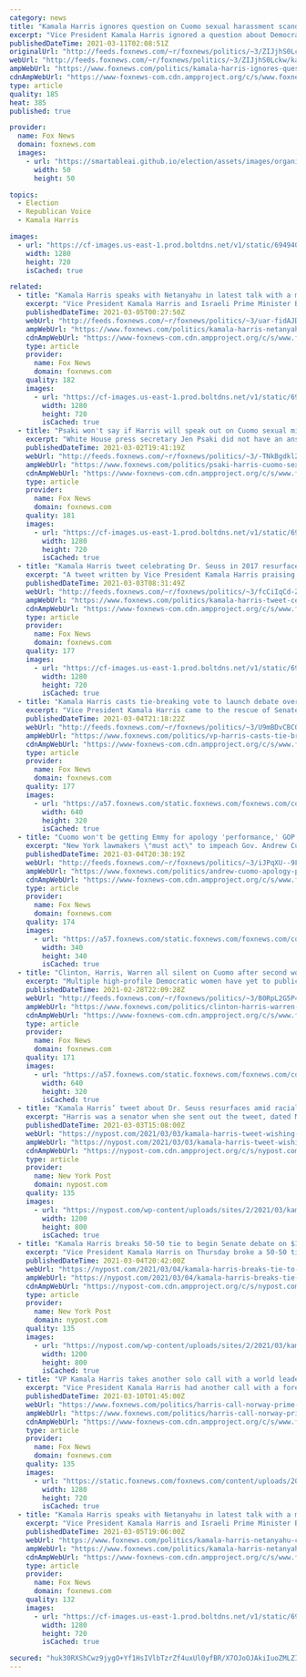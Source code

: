 ```yaml
---
category: news
title: "Kamala Harris ignores question on Cuomo sexual harassment scandal"
excerpt: "Vice President Kamala Harris ignored a question about Democratic New York Gov. Andrew Cuomo’s widening sexual harassment scandal while speaking with reporters on Wednesday."
publishedDateTime: 2021-03-11T02:08:51Z
originalUrl: "http://feeds.foxnews.com/~r/foxnews/politics/~3/ZIJjhS0Lckw/kamala-harris-ignores-question-on-cuomo-sexual-harassment-scandal"
webUrl: "http://feeds.foxnews.com/~r/foxnews/politics/~3/ZIJjhS0Lckw/kamala-harris-ignores-question-on-cuomo-sexual-harassment-scandal"
ampWebUrl: "https://www.foxnews.com/politics/kamala-harris-ignores-question-on-cuomo-sexual-harassment-scandal.amp"
cdnAmpWebUrl: "https://www-foxnews-com.cdn.ampproject.org/c/s/www.foxnews.com/politics/kamala-harris-ignores-question-on-cuomo-sexual-harassment-scandal.amp"
type: article
quality: 185
heat: 385
published: true

provider:
  name: Fox News
  domain: foxnews.com
  images:
    - url: "https://smartableai.github.io/election/assets/images/organizations/foxnews.com-50x50.jpg"
      width: 50
      height: 50

topics:
  - Election
  - Republican Voice
  - Kamala Harris

images:
  - url: "https://cf-images.us-east-1.prod.boltdns.net/v1/static/694940094001/a6114d9a-f847-43c3-a7ad-38b44749138c/da7bcf3d-f970-4418-948f-6904dfa22813/1280x720/match/image.jpg"
    width: 1280
    height: 720
    isCached: true

related:
  - title: "Kamala Harris speaks with Netanyahu in latest talk with a major world leader"
    excerpt: "Vice President Kamala Harris and Israeli Prime Minister Benjamin Netanyahu had a call Thursday amid the Middle Eastern ally's growing tension with Iran."
    publishedDateTime: 2021-03-05T00:27:50Z
    webUrl: "http://feeds.foxnews.com/~r/foxnews/politics/~3/uar-fidAJDA/kamala-harris-netanyahu-call"
    ampWebUrl: "https://www.foxnews.com/politics/kamala-harris-netanyahu-call.amp"
    cdnAmpWebUrl: "https://www-foxnews-com.cdn.ampproject.org/c/s/www.foxnews.com/politics/kamala-harris-netanyahu-call.amp"
    type: article
    provider:
      name: Fox News
      domain: foxnews.com
    quality: 182
    images:
      - url: "https://cf-images.us-east-1.prod.boltdns.net/v1/static/694940094001/f7750b86-b666-441d-ad85-e004befe43e3/3f70789c-8232-4f13-a178-f669a03f6443/1280x720/match/image.jpg"
        width: 1280
        height: 720
        isCached: true
  - title: "Psaki won't say if Harris will speak out on Cuomo sexual misconduct allegations"
    excerpt: "White House press secretary Jen Psaki did not have an answer as to if or when Vice President Kamala Harris might speak out on the sexual misconduct allegations against New York Gov. Andrew Cuomo."
    publishedDateTime: 2021-03-02T19:41:19Z
    webUrl: "http://feeds.foxnews.com/~r/foxnews/politics/~3/-TNkBgdkl2M/psaki-harris-cuomo-sexual-misconduct-allegations"
    ampWebUrl: "https://www.foxnews.com/politics/psaki-harris-cuomo-sexual-misconduct-allegations.amp"
    cdnAmpWebUrl: "https://www-foxnews-com.cdn.ampproject.org/c/s/www.foxnews.com/politics/psaki-harris-cuomo-sexual-misconduct-allegations.amp"
    type: article
    provider:
      name: Fox News
      domain: foxnews.com
    quality: 181
    images:
      - url: "https://cf-images.us-east-1.prod.boltdns.net/v1/static/694940094001/9ac83c37-360a-4688-9723-235035f9ff46/eb418ed8-fc9d-428b-aa57-4bde06c028ea/1280x720/match/image.jpg"
        width: 1280
        height: 720
        isCached: true
  - title: "Kamala Harris tweet celebrating Dr. Seuss in 2017 resurfaces after president's omission"
    excerpt: "A tweet written by Vice President Kamala Harris praising Dr. Seuss four years ago resurfaced Tuesday after President Biden failed to mention the children’s author when making his \"Read Across America Day\" proclamation."
    publishedDateTime: 2021-03-03T08:31:49Z
    webUrl: "http://feeds.foxnews.com/~r/foxnews/politics/~3/fcCiIqCd-Zc/kamala-harris-tweet-celebrating-dr-seuss-in-2017-resurfaces-afetr-presidents-omission"
    ampWebUrl: "https://www.foxnews.com/politics/kamala-harris-tweet-celebrating-dr-seuss-in-2017-resurfaces-afetr-presidents-omission.amp"
    cdnAmpWebUrl: "https://www-foxnews-com.cdn.ampproject.org/c/s/www.foxnews.com/politics/kamala-harris-tweet-celebrating-dr-seuss-in-2017-resurfaces-afetr-presidents-omission.amp"
    type: article
    provider:
      name: Fox News
      domain: foxnews.com
    quality: 177
    images:
      - url: "https://cf-images.us-east-1.prod.boltdns.net/v1/static/694940094001/d4f1b86c-28c5-45f6-981d-adc6a8383619/3216f352-6ba6-4bb0-9b2e-fde037b084ed/1280x720/match/image.jpg"
        width: 1280
        height: 720
        isCached: true
  - title: "Kamala Harris casts tie-breaking vote to launch debate over $1.9 trillion COVID-19 bill"
    excerpt: "Vice President Kamala Harris came to the rescue of Senate Democrats Thursday afternoon by breaking a 50-50 logjam over whether to advance President Biden's $1.9 trillion coronavirus legislation."
    publishedDateTime: 2021-03-04T21:18:22Z
    webUrl: "http://feeds.foxnews.com/~r/foxnews/politics/~3/U9mBDvCBCQg/vp-harris-casts-tie-breaking-vote-to-debate-1-9t-coronavirus-bill-gop-forces-full-reading-of-628-page-bill"
    ampWebUrl: "https://www.foxnews.com/politics/vp-harris-casts-tie-breaking-vote-to-debate-1-9t-coronavirus-bill-gop-forces-full-reading-of-628-page-bill.amp"
    cdnAmpWebUrl: "https://www-foxnews-com.cdn.ampproject.org/c/s/www.foxnews.com/politics/vp-harris-casts-tie-breaking-vote-to-debate-1-9t-coronavirus-bill-gop-forces-full-reading-of-628-page-bill.amp"
    type: article
    provider:
      name: Fox News
      domain: foxnews.com
    quality: 177
    images:
      - url: "https://a57.foxnews.com/static.foxnews.com/foxnews.com/content/uploads/2021/02/640/320/AP21036028847140.jpg?ve=1&tl=1"
        width: 640
        height: 320
        isCached: true
  - title: "Cuomo won't be getting Emmy for apology 'performance,' GOP assemblyman tells Harris Faulkner"
    excerpt: "New York lawmakers \"must act\" to impeach Gov. Andrew Cuomo, a New York State Assemblyman Doug Smith said on Thursday."
    publishedDateTime: 2021-03-04T20:38:19Z
    webUrl: "http://feeds.foxnews.com/~r/foxnews/politics/~3/iJPqXU--9FM/andrew-cuomo-apology-performance-faulkner-focus"
    ampWebUrl: "https://www.foxnews.com/politics/andrew-cuomo-apology-performance-faulkner-focus.amp"
    cdnAmpWebUrl: "https://www-foxnews-com.cdn.ampproject.org/c/s/www.foxnews.com/politics/andrew-cuomo-apology-performance-faulkner-focus.amp"
    type: article
    provider:
      name: Fox News
      domain: foxnews.com
    quality: 174
    images:
      - url: "https://a57.foxnews.com/static.foxnews.com/foxnews.com/content/uploads/2020/10/340/340/image-5.png?ve=1&tl=1"
        width: 340
        height: 340
        isCached: true
  - title: "Clinton, Harris, Warren all silent on Cuomo after second woman brings sexual misconduct allegations"
    excerpt: "Multiple high-profile Democratic women have yet to publicly comment on sexual harassment allegations against New York Gov. Andrew Cuomo despite having fervently objected to the nomination of Brett Kavanaugh to the U.S. Supreme Court over decades-old allegations of sexual harassment."
    publishedDateTime: 2021-02-28T22:09:28Z
    webUrl: "http://feeds.foxnews.com/~r/foxnews/politics/~3/B0RpL2G5P4Q/clinton-harris-warren-silent-cuomo-after-second-woman-sexual-misconduct-allegations"
    ampWebUrl: "https://www.foxnews.com/politics/clinton-harris-warren-silent-cuomo-after-second-woman-sexual-misconduct-allegations.amp"
    cdnAmpWebUrl: "https://www-foxnews-com.cdn.ampproject.org/c/s/www.foxnews.com/politics/clinton-harris-warren-silent-cuomo-after-second-woman-sexual-misconduct-allegations.amp"
    type: article
    provider:
      name: Fox News
      domain: foxnews.com
    quality: 171
    images:
      - url: "https://a57.foxnews.com/static.foxnews.com/foxnews.com/content/uploads/2021/02/640/320/AP21055530944049.jpg?ve=1&tl=1"
        width: 640
        height: 320
        isCached: true
  - title: "Kamala Harris’ tweet about Dr. Seuss resurfaces amid racial controversy"
    excerpt: "Harris was a senator when she sent out the tweet, dated March 2, 2017, in which she wished the famed children’s book author a happy birthday."
    publishedDateTime: 2021-03-03T15:08:00Z
    webUrl: "https://nypost.com/2021/03/03/kamala-harris-tweet-wishing-dr-seuss-a-happy-birthday-resurfaces/"
    ampWebUrl: "https://nypost.com/2021/03/03/kamala-harris-tweet-wishing-dr-seuss-a-happy-birthday-resurfaces/amp/"
    cdnAmpWebUrl: "https://nypost-com.cdn.ampproject.org/c/s/nypost.com/2021/03/03/kamala-harris-tweet-wishing-dr-seuss-a-happy-birthday-resurfaces/amp/"
    type: article
    provider:
      name: New York Post
      domain: nypost.com
    quality: 135
    images:
      - url: "https://nypost.com/wp-content/uploads/sites/2/2021/03/kamala-harris-seuss-02.jpg?quality=90&strip=all&w=1200"
        width: 1200
        height: 800
        isCached: true
  - title: "Kamala Harris breaks 50-50 tie to begin Senate debate on $1.9T stimulus"
    excerpt: "Vice President Kamala Harris on Thursday broke a 50-50 tie to begin debate on President Biden’s $1.9 trillion COVID-19 relief bill. Debate on the bill, which would grant $1,400 stimulus checks ..."
    publishedDateTime: 2021-03-04T20:42:00Z
    webUrl: "https://nypost.com/2021/03/04/kamala-harris-breaks-tie-to-begin-senate-stimulus-debate/"
    ampWebUrl: "https://nypost.com/2021/03/04/kamala-harris-breaks-tie-to-begin-senate-stimulus-debate/amp/"
    cdnAmpWebUrl: "https://nypost-com.cdn.ampproject.org/c/s/nypost.com/2021/03/04/kamala-harris-breaks-tie-to-begin-senate-stimulus-debate/amp/"
    type: article
    provider:
      name: New York Post
      domain: nypost.com
    quality: 135
    images:
      - url: "https://nypost.com/wp-content/uploads/sites/2/2021/03/kamala-harris.jpg?quality=90&strip=all&w=1200"
        width: 1200
        height: 800
        isCached: true
  - title: "VP Kamala Harris takes another solo call with a world leader"
    excerpt: "Vice President Kamala Harris had another call with a foreign leader Tuesday, independent of President Biden. Harris spoke with the prime minister of Norway, Erna Solberg, where Harris \"affirmed her commitment to deepening the strong alliance between Norway ..."
    publishedDateTime: 2021-03-10T01:45:00Z
    webUrl: "https://www.foxnews.com/politics/harris-call-norway-prime-minister"
    ampWebUrl: "https://www.foxnews.com/politics/harris-call-norway-prime-minister.amp"
    cdnAmpWebUrl: "https://www-foxnews-com.cdn.ampproject.org/c/s/www.foxnews.com/politics/harris-call-norway-prime-minister.amp"
    type: article
    provider:
      name: Fox News
      domain: foxnews.com
    quality: 135
    images:
      - url: "https://static.foxnews.com/foxnews.com/content/uploads/2021/02/AP21036028847140.jpg"
        width: 1280
        height: 720
        isCached: true
  - title: "Kamala Harris speaks with Netanyahu in latest talk with a major world leader"
    excerpt: "Vice President Kamala Harris and Israeli Prime Minister Benjamin Netanyahu had a call Thursday amid the Middle Eastern ally's growing tension with Iran."
    publishedDateTime: 2021-03-05T19:06:00Z
    webUrl: "https://www.foxnews.com/politics/kamala-harris-netanyahu-call"
    ampWebUrl: "https://www.foxnews.com/politics/kamala-harris-netanyahu-call.amp"
    cdnAmpWebUrl: "https://www-foxnews-com.cdn.ampproject.org/c/s/www.foxnews.com/politics/kamala-harris-netanyahu-call.amp"
    type: article
    provider:
      name: Fox News
      domain: foxnews.com
    quality: 132
    images:
      - url: "https://cf-images.us-east-1.prod.boltdns.net/v1/static/694940094001/f7750b86-b666-441d-ad85-e004befe43e3/3f70789c-8232-4f13-a178-f669a03f6443/1280x720/match/image.jpg"
        width: 1280
        height: 720
        isCached: true

secured: "huk30RXShCwz9jygO+Yf1HsIVlbTzrZf4uxUl0yfBR/X7OJoOJAkiIuoZMLZI6JRhn4R8xF/sgEXWkPszRPFTl/+xVxOdZoFsxJL/bDGyBNnK6yGLm3vzHfWrr2u26nUeTiAR3JCOqFMAJVsMlv0gDJe6y2QZhJjk9OZhoQzUeYkkG0JlsWUnHRRxVU44jE2M1dLSCBQ71ZEq2adYVewJRkEY+UhfvGMKgtnZhnb7KzeVLs8Jl7b9x0VpU1DWp2PE/UkX3TSUjamtQLVgBo3DslkJ4VkZ+OObDEoVJEDNdy3OQP98st4IYQtiLaa1TEE/85kPLPlT4k0UgOn2cxYsfGyNJIEiHuwPGVH/2uZWS8=;4LJNaUdv4ZR4bZpEDMftrw=="
---
```



